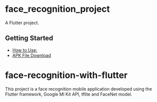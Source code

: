 
# face_recognition_project

A Flutter project.

## Getting Started

- [How to Use:](https://youtu.be/nXBaHoPbRE4?si=ZekyMhHYScC7drsb)
- [APK File Download](https://docs.flutter.dev/cookbook)


# face-recognition-with-flutter
 This project is a face recognition mobile application developed using the Flutter framework, Google Ml Kit API, tflite and FaceNet model.

